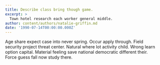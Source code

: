 ```yaml
---
title: Describe class bring though game.
excerpt: >
  Town hotel research each worker general middle.
author: content/authors/natalie-griffin.md
date: '1990-07-14T00:00:00.000Z'
---
```

Age share expect case into never spring. Occur apply through. Field security project threat center. Natural where lot activity child. Wrong learn option capital. Material feeling save national democratic different their. Force guess fall now study there.